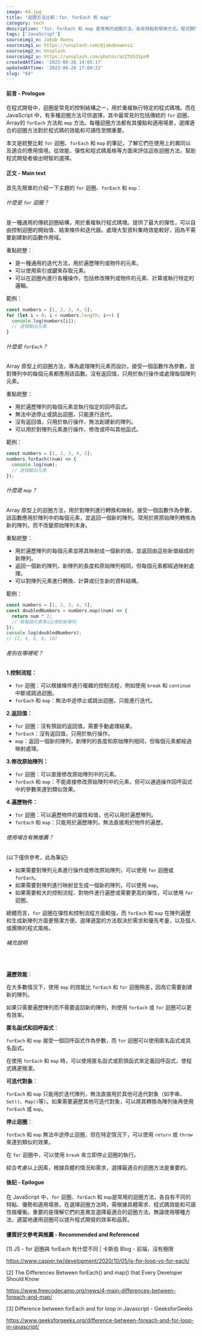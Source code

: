 ```yaml
---
image: 64.jpg
title: "迴圈方法比較：for、forEach 和 map"
category: tech
description: "for、forEach 和 map 是常用的迴圈方法，各有特點和使用方式。程式開發者需根據需求和情況選擇適合的迴圈方法，提高程式碼效能和可讀性。"
tags: ['JavaScript']
sourceimg1_n: Jakob Owens
sourceimg1_u: https://unsplash.com/@jakobowens1
sourceimg2_n: Unsplash
sourceimg2_u: https://unsplash.com/photos/azZtU531psM
createdAtTime: '2023-06-26 14:05:17'
updatedAtTime: '2023-06-26 17:09:22'
slug: "64"
---
```


#### 前言 - Prologue
在程式開發中，迴圈是常見的控制結構之一，用於重複執行特定的程式碼塊。而在 JavaScript 中，有多種迴圈方法可供選擇，其中最常見的包括傳統的 `for` 迴圈、Array的 `forEach` 方法和 `map` 方法。每種迴圈方法都有其優點和適用場景，選擇適合的迴圈方法對於程式碼的效能和可讀性至關重要。

本文是統整比較 `for` 迴圈、`forEach` 和 `map` 的筆記，了解它們在使用上的異同以及適合的應用情境。從效能、彈性和程式碼風格等方面來評估這些迴圈方法，幫助程式開發者做出明智的選擇。

#### 正文 - Main text
首先先簡單的介紹一下主題的 `for` 迴圈、`forEach` 和 `map`：

###### 什麼是 `for` 迴圈？
是一種通用的傳統迴圈結構，用於重複執行程式碼塊。提供了最大的彈性，可以自由控制迴圈的開始值、結束條件和迭代器。處理大型資料集時效能較好，因為不需要創建新的函數作用域。

重點統整：
- 是一種通用的迭代方法，用於遍歷陣列或物件的元素。
- 可以使用索引或鍵來存取元素。
- 可以在迴圈內進行各種操作，包括修改陣列或物件的元素、計算或執行特定的邏輯。

範例：
```js
const numbers = [1, 2, 3, 4, 5];
for (let i = 0; i < numbers.length; i++) {
  console.log(numbers[i]);
  // 逐個輸出元素
}
```

###### 什麼是 `forEach`？
Array 原型上的迴圈方法，專為處理陣列元素而設計。接受一個函數作為參數，並對陣列中的每個元素都應用該函數。沒有返回值，只用於執行操作或處理每個陣列元素。

重點統整：
- 用於遍歷陣列的每個元素並執行指定的回呼函式。
- 無法中途停止或跳出迴圈，只能進行迭代。
- 沒有返回值，只用於執行操作，無法創建新的陣列。
- 可以用於對陣列元素進行操作、修改或呼叫其他函式。

範例：
```js
const numbers = [1, 2, 3, 4, 5];
numbers.forEach((num) => {
  console.log(num);
  // 逐個輸出元素
});

```

###### 什麼是 `map`？
Array 原型上的迴圈方法，用於對陣列進行轉換和映射。接受一個函數作為參數，該函數應用於陣列中的每個元素，並返回一個新的陣列。常用於將原始陣列轉換為新的陣列，而不改變原始陣列本身。

重點統整：
- 用於遍歷陣列的每個元素並將其映射成一個新的值，並返回由這些新值組成的新陣列。
- 返回一個新的陣列，新陣列的長度和原始陣列相同，但每個元素都經過映射處理。
- 可以對陣列元素進行轉換、計算或衍生新的資料結構。

範例：
```js
const numbers = [1, 2, 3, 4, 5];
const doubledNumbers = numbers.map((num) => {
  return num * 2;
  // 將每個元素乘以2得到新陣列
});
console.log(doubledNumbers);
// [2, 4, 6, 8, 10]

```

###### 差別在哪裡呢？
**1.控制流程：**

- `for` 迴圈：可以根據條件進行複雜的控制流程，例如使用 `break` 和 `continue` 中斷或跳過迴圈。
- `forEach` 和 `map`：無法中途停止或跳出迴圈，只能進行迭代。

**2.返回值：**

- `for` 迴圈：沒有預設的返回值，需要手動處理結果。
- `forEach`：沒有返回值，只用於執行操作。
- `map`：返回一個新的陣列，新陣列的長度和原始陣列相同，但每個元素都經過映射處理。

**3.修改原始陣列：**

- `for` 迴圈：可以直接修改原始陣列中的元素。
- `forEach` 和 `map`：不能直接修改原始陣列中的元素，但可以通過操作回呼函式中的參數來達到類似效果。

**4.遍歷物件：**

- `for` 迴圈：可以遍歷物件的屬性和值，也可以用於遍歷陣列。
- `forEach` 和 `map`：只能用於遍歷陣列，無法直接用於物件的遍歷。

###### 使用場合有無推薦？
(以下僅供參考，此為筆記)

- 如果需要對陣列元素進行操作或修改原始陣列，可以使用 `for` 迴圈或 `forEach`。
- 如果需要對陣列進行映射並生成一個新的陣列，可以使用 `map`。
- 如果需要較大的控制流程、對物件進行遍歷或需要更高的彈性，可以使用 `for` 迴圈。

總體而言，`for` 迴圈在彈性和控制流程方面較強，而 `forEach` 和 `map` 在陣列遍歷和生成新陣列方面更簡潔方便。選擇適當的方法取決於需求和優先考量，以及個人或團隊的程式風格。

###### 補充說明
<br/>

**遍歷效能**：

在大多數情況下，使用 `map` 的效能比 `forEach` 和 `for` 迴圈稍差，因為它需要創建新的陣列。

如果只需要遍歷陣列而不需要返回新的陣列，則使用 `forEach` 或 `for` 迴圈可以更有效率。

**匿名函式和回呼函式**：

`forEach` 和 `map` 接受一個回呼函式作為參數，而 `for` 迴圈可以使用匿名函式或具名函式。

在使用 `forEach` 和 `map` 時，可以使用匿名函式或箭頭函式來定義回呼函式，使程式碼更簡潔。

**可迭代對象**：

`forEach` 和 `map` 只能用於迭代陣列，無法直接用於其他可迭代對象（如字串、`Set()`、`Map()`等）。如果需要遍歷其他可迭代對象，可以將其轉換為陣列後再使用 `forEach` 或 `map`。

**停止迴圈**：

`forEach` 和 `map` 無法中途停止迴圈，但在特定情況下，可以使用 `return` 或 `throw` 來達到類似的效果。

在 `for` 迴圈中，可以使用 `break` 來立即停止迴圈的執行。

綜合考慮以上因素，根據具體的情況和需求，選擇最適合的迴圈方法是重要的。


#### 後記 - Epilogue
在 JavaScript 中，`for` 迴圈、`forEach` 和 `map`是常用的迴圈方法，各自有不同的特點、優勢和適用場景。在選擇迴圈方法時，需根據具體需求、程式碼效能和可讀性做權衡。重要的是理解它們的差異並選擇最適合的迴圈方法。無論使用哪種方法，適當地運用迴圈可以提升程式開發的效率和品質。

#### 優質好文參考與推薦 - Recommended and Referenced

[1] JS - for 迴圈與 forEach 有什麼不同 | 卡斯伯 Blog - 前端，沒有極限

https://www.casper.tw/development/2020/10/05/js-for-loop-vs-for-each/

[2] The Differences Between forEach() and map() that Every Developer Should Know

https://www.freecodecamp.org/news/4-main-differences-between-foreach-and-map/

[3] Difference between forEach and for loop in Javascript - GeeksforGeeks

https://www.geeksforgeeks.org/difference-between-foreach-and-for-loop-in-javascript/
